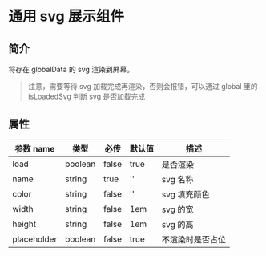# 通用 svg 展示组件

## 简介

将存在 globalData 的 svg 渲染到屏幕。

> 注意，需要等待 svg 加载完成再渲染，否则会报错，可以通过 global 里的 isLoadedSvg 判断 svg 是否加载完成

## 属性

| 参数 name   | 类型    | 必传  | 默认值 | 描述             |
| ----------- | ------- | ----- | ------ | ---------------- |
| load        | boolean | false | true   | 是否渲染         |
| name        | string  | true  | ''     | svg 名称         |
| color       | string  | false | ''     | svg 填充颜色     |
| width       | string  | false | 1em    | svg 的宽         |
| height      | string  | false | 1em    | svg 的高         |
| placeholder | boolean | false | true   | 不渲染时是否占位 |
